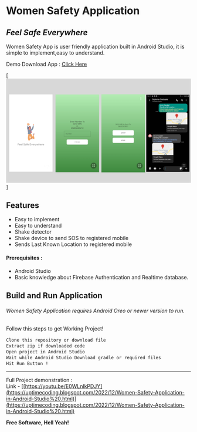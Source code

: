 # Women Safety Application
## _Feel Safe Everywhere_


Women Safety App is user friendly application built in Android Studio,
it is simple to implement,easy to understand.

Demo Download App : [Click Here]([[https://diplomagraduate.blogspot.com/2021/08/women-safety-applicatino-in-android.html](https://uptimecoding.blogspot.com/2022/12/Women-Safety-Application-in-Android-Studio%20.html)](https://uptimecoding.blogspot.com/2022/12/Women-Safety-Application-in-Android-Studio%20.html))

[<img src="media/womenSafety.png" />]





## Features

- Easy to implement
- Easy to understand
- Shake detector
- Shake device to send SOS to registered mobile
- Sends Last Known Location to registered mobile

#### Prerequisites :
- Android Studio
- Basic knowledge about Firebase Authentication and Realtime database.
## Build and Run Application

###### Women Safety Application requires Android Oreo or newer version to run.
Follow this steps to get Working Project!
```
Clone this repository or download file
Extract zip if downloaded code
Open project in Android Studio
Wait while Android Studio Download gradle or required files
Hit Run Button !
```

------------

Full Project demonstration  :<br>
Link - [[https://youtu.be/E0WLnlkPDJY](https://uptimecoding.blogspot.com/2022/12/Women-Safety-Application-in-Android-Studio%20.html)](https://uptimecoding.blogspot.com/2022/12/Women-Safety-Application-in-Android-Studio%20.html)

**Free Software, Hell Yeah!**

[//]: # (These are reference links used in the body of this note and get stripped out when the markdown processor does its job. There is no need to format nicely because it shouldn't be seen. Thanks SO - http://stackoverflow.com/questions/4823468/store-comments-in-markdown-syntax)

   
